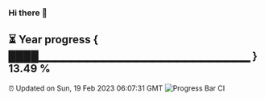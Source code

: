 ### Hi there 👋
⏳ Year progress { ████▁▁▁▁▁▁▁▁▁▁▁▁▁▁▁▁▁▁▁▁▁▁▁▁▁▁ } 13.49 %
---
⏰ Updated on Sun, 19 Feb 2023 06:07:31 GMT
![Progress Bar CI](https://github.com/Moyi321/Moyi321/workflows/Progress%20Bar%20CI/badge.svg)
